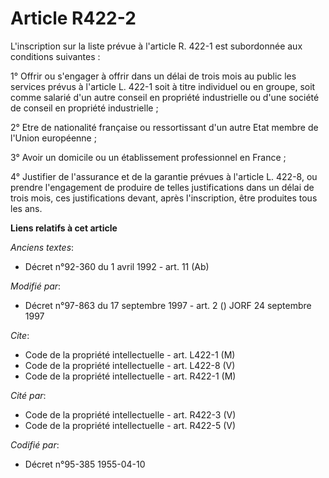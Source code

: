 # Article R422-2

L'inscription sur la liste prévue à l'article R. 422-1 est subordonnée aux conditions suivantes :

1° Offrir ou s'engager à offrir dans un délai de trois mois au public les services prévus à l'article L. 422-1 soit à titre
individuel ou en groupe, soit comme salarié d'un autre conseil en propriété industrielle ou d'une société de conseil en
propriété industrielle ;

2° Etre de nationalité française ou ressortissant d'un autre Etat membre de l'Union européenne ;

3° Avoir un domicile ou un établissement professionnel en France ;

4° Justifier de l'assurance et de la garantie prévues à l'article L. 422-8, ou prendre l'engagement de produire de telles
justifications dans un délai de trois mois, ces justifications devant, après l'inscription, être produites tous les ans.

**Liens relatifs à cet article**

_Anciens textes_:

  - Décret n°92-360 du 1 avril 1992 - art. 11 (Ab)

_Modifié par_:

  - Décret n°97-863 du 17 septembre 1997 - art. 2 () JORF 24 septembre 1997

_Cite_:

  - Code de la propriété intellectuelle - art. L422-1 (M)
  - Code de la propriété intellectuelle - art. L422-8 (V)
  - Code de la propriété intellectuelle - art. R422-1 (M)

_Cité par_:

  - Code de la propriété intellectuelle - art. R422-3 (V)
  - Code de la propriété intellectuelle - art. R422-5 (V)

_Codifié par_:

  - Décret n°95-385 1955-04-10
